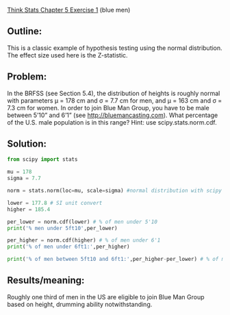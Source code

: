 [Think Stats Chapter 5 Exercise 1](http://greenteapress.com/thinkstats2/html/thinkstats2006.html#toc50) (blue men)

## Outline:

This is a classic example of hypothesis testing using the normal distribution. The effect size used here is the Z-statistic.

## Problem:

In the BRFSS (see Section 5.4), the distribution of heights is roughly normal with parameters μ = 178 cm and σ = 7.7 cm for men, and μ = 163 cm and σ = 7.3 cm for women.
In order to join Blue Man Group, you have to be male between 5’10” and 6’1” (see http://bluemancasting.com). What percentage of the U.S. male population is in this range? Hint: use scipy.stats.norm.cdf.

## Solution:

```python
from scipy import stats

mu = 178
sigma = 7.7

norm = stats.norm(loc=mu, scale=sigma) #normal distribution with scipy

lower = 177.8 # SI unit convert
higher = 185.4

per_lower = norm.cdf(lower) # % of men under 5'10
print('% men under 5ft10',per_lower)

per_higher = norm.cdf(higher) # % of men under 6'1
print('% of men under 6ft1:',per_higher)

print('% of men between 5ft10 and 6ft1:',per_higher-per_lower) # % of men between 5'10 and 6'1
```
## Results/meaning:

Roughly one third of men in the US are eligible to join Blue Man Group based on height, drumming ability notwithstanding.